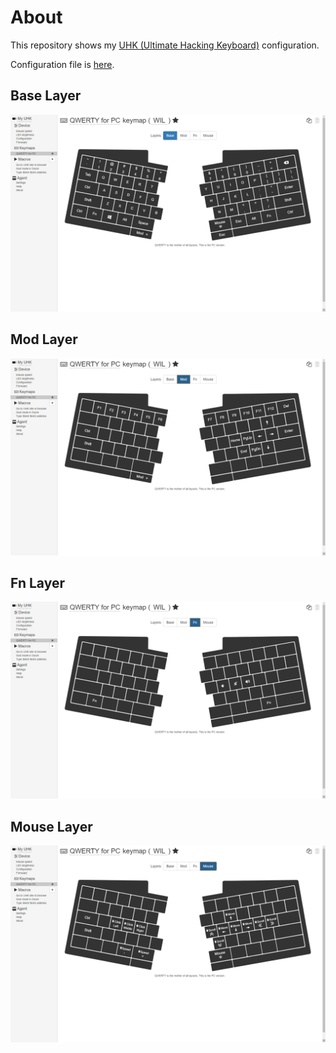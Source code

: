 # About

This repository shows my [UHK (Ultimate Hacking Keyboard)](https://ultimatehackingkeyboard.com/) configuration.

Configuration file is [here](./UserConfiguration.json).


## Base Layer

![Base Layer Key Layout](./img/UHK-Base.png)


## Mod Layer

![Mod Layer Key Layout](./img/UHK-Mod.png)


## Fn Layer

![Fn Layer Key Layout](./img/UHK-Fn.png)


## Mouse Layer

![Mouse Layer Key Layout](./img/UHK-Mouse.png)
